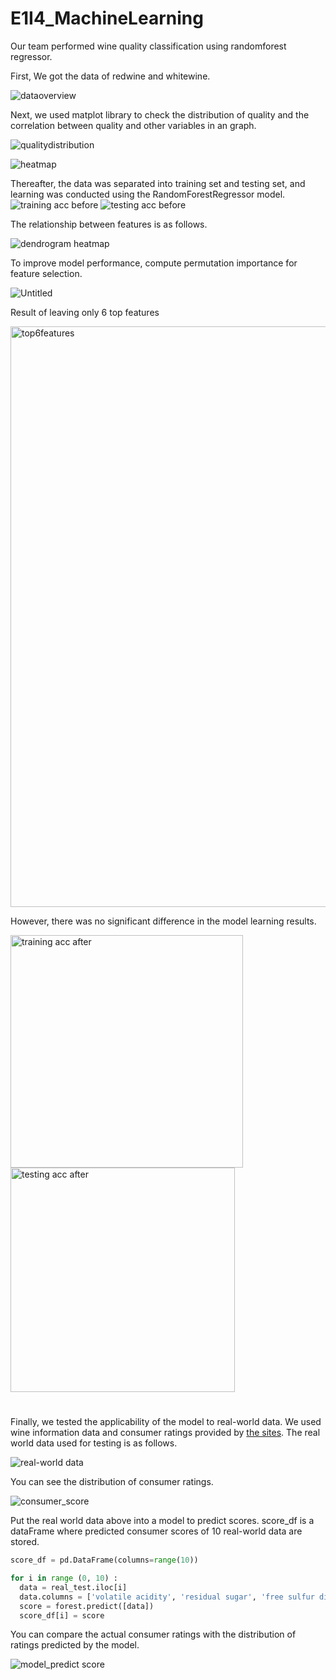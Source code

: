 # E1I4_MachineLearning

Our team performed wine quality classification using randomforest regressor.  


First, We got the data of redwine and whitewine.

![dataoverview](https://user-images.githubusercontent.com/115680658/208426990-2b10c28d-f399-4f1e-bf5e-faec467823da.png)

Next, we used matplot library to check the distribution of quality and the correlation between quality and other variables in an graph.

![qualitydistribution](https://user-images.githubusercontent.com/115680658/208427046-c28e9d90-34a8-485c-b930-5629387cd808.png)

![heatmap](https://user-images.githubusercontent.com/115680658/208427086-1e20cbb6-ed75-4d5e-ba11-e66caf7852df.png)

Thereafter, the data was separated into training set and testing set, and learning was conducted using the RandomForestRegressor model.
![training acc before](https://user-images.githubusercontent.com/29935149/208432819-ea32df60-7c45-4155-be87-23cf1a1e0553.png)
![testing acc before](https://user-images.githubusercontent.com/29935149/208432813-a8c903c9-b162-4f5d-99b2-2c10537479d6.png)

The relationship between features is as follows.

![dendrogram heatmap](https://user-images.githubusercontent.com/115680658/208427123-562b34a6-8351-4a9a-997a-80cbfaed1415.png)

To improve model performance, compute permutation importance for feature selection.

![Untitled](https://user-images.githubusercontent.com/115680658/208420916-3b064d43-5f08-4351-a70e-778043f16cd6.png)


Result of leaving only 6 top features

<img width="929" alt="top6features" src="https://user-images.githubusercontent.com/115680658/208422501-6d3c9704-c230-436e-b1f5-472b004bd585.png">


However, there was no significant difference in the model learning results.

<img width="372" alt="training acc after" src="https://user-images.githubusercontent.com/29935149/208432816-33228f1d-98d2-4998-9a85-7a4c2d10f1e5.png">
<img width="359" alt="testing acc after" src="https://user-images.githubusercontent.com/29935149/208432810-54722431-95f5-4a7f-a6ed-bf5b8d5ac99d.png">

#
Finally, we tested the applicability of the model to real-world data. We used wine information data and consumer ratings provided by [the sites](https://www.wine21.com/main.html). The real world data used for testing is as follows.

![real-world data](https://user-images.githubusercontent.com/29935149/208426604-a2db50da-9271-4cd4-bcc5-5ef8f4dddfd5.PNG)

You can see the distribution of consumer ratings.

![consumer_score](https://user-images.githubusercontent.com/29935149/208426912-0d9a1153-4de4-44e1-bbc5-0fdbae6c22fb.png)

Put the real world data above into a model to predict scores. score_df is a dataFrame where predicted consumer scores of 10 real-world data are stored.

```python
score_df = pd.DataFrame(columns=range(10))

for i in range (0, 10) :
  data = real_test.iloc[i]
  data.columns = ['volatile acidity', 'residual sugar', 'free sulfur dioxide', 'total sulfur dioxide', 'sulphates', 'alcohol']
  score = forest.predict([data])
  score_df[i] = score
```

You can compare the actual consumer ratings with the distribution of ratings predicted by the model.

![model_predict score](https://user-images.githubusercontent.com/29935149/208426930-d4226b2f-172c-4f0e-ab17-9605a00580db.png)
